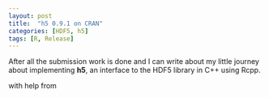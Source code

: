 ```yaml
---
layout: post
title:  "h5 0.9.1 on CRAN"
categories: [HDF5, h5]
tags: [R, Release]
---
```


After all the submission work is done and I can write about my little journey about 
implementing **h5**, an interface to the HDF5 library in C++ using Rcpp.

with help from 
